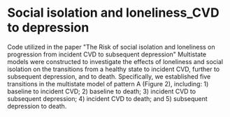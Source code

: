 # Social isolation and loneliness_CVD to depression
Code utilized in the paper "The Risk of social isolation and loneliness on progression from incident CVD to subsequent depression"
Multistate models were constructed to investigate the effects of loneliness and social isolation on the transitions from a healthy state to incident CVD, further to subsequent depression, and to death. Specifically, we established five transitions in the multistate model of pattern A (Figure 2), including: 1) baseline to incident CVD; 2) baseline to death; 3) incident CVD to subsequent depression; 4) incident CVD to death; and 5) subsequent depression to death.
